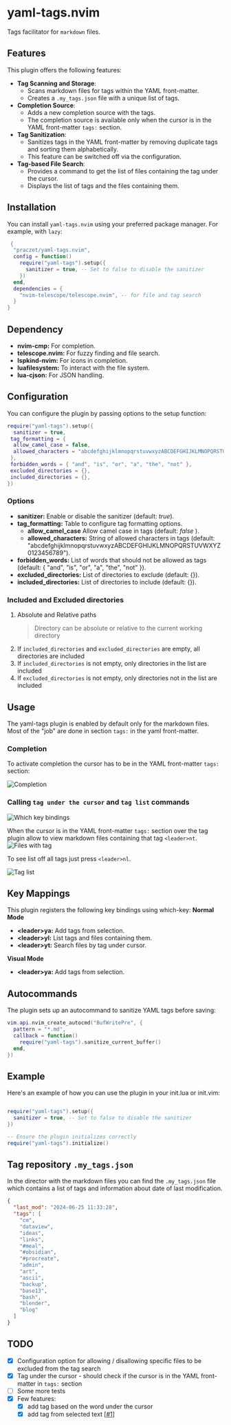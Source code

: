# yaml-tags.nvim

Tags facilitator for `markdown` files.

## Features

This plugin offers the following features:

- **Tag Scanning and Storage**:
  - Scans markdown files for tags within the YAML front-matter.
  - Creates a `.my_tags.json` file with a unique list of tags.
- **Completion Source**:
  - Adds a new completion source with the tags.
  - The completion source is available only when the cursor is in the YAML front-matter `tags:` section.
- **Tag Sanitization**:
  - Sanitizes tags in the YAML front-matter by removing duplicate tags and sorting them alphabetically.
  - This feature can be switched off via the configuration.
- **Tag-based File Search**:
  - Provides a command to get the list of files containing the tag under the cursor.
  - Displays the list of tags and the files containing them.

## Installation

You can install `yaml-tags.nvim` using your preferred package manager. For example, with `lazy`:

```lua
 {
  "praczet/yaml-tags.nvim",
  config = function()
    require("yaml-tags").setup({
      sanitizer = true, -- Set to false to disable the sanitizer
    })
  end,
  dependencies = {
    "nvim-telescope/telescope.nvim", -- for file and tag search
  }
}
```

## Dependency

- **nvim-cmp:** For completion.
- **telescope.nvim:** For fuzzy finding and file search.
- **lspkind-nvim:** For icons in completion.
- **luafilesystem:** To interact with the file system.
- **lua-cjson:** For JSON handling.

## Configuration

You can configure the plugin by passing options to the setup function:

```lua
require("yaml-tags").setup({
  sanitizer = true,
 tag_formatting = {
  allow_camel_case = false,
  allowed_characters = "abcdefghijklmnopqrstuvwxyzABCDEFGHIJKLMNOPQRSTUVWXYZ0123456789",
 },
 forbidden_words = { "and", "is", "or", "a", "the", "not" },
 excluded_directories = {},
 included_directories = {},
})

```

### Options

- **sanitizer:** Enable or disable the sanitizer (default: _true_).
- **tag_formatting:** Table to configure tag formatting options.
  - **allow_camel_case** Allow camel case in tags (default: _false_ ).
  - **allowed_characters:** String of allowed characters in tags
    (default: "abcdefghijklmnopqrstuvwxyzABCDEFGHIJKLMNOPQRSTUVWXYZ0123456789").
- **forbidden_words:** List of words that should not be allowed as tags
  (default: { "and", "is", "or", "a", "the", "not" }).
- **excluded_directories:** List of directories to exclude (default: {}).
- **included_directories:** List of directories to include (default: {}).

### Included and Excluded directories

1. Absolute and Relative paths
   > Directory can be absolute or relative to the current working directory
2. If `included_directories` and `excluded_directories` are empty,
   all directories are included
3. If `included_directories` is not empty, only directories in the list are included
4. If `excluded_directories` is not empty, only directories not in the list are included

## Usage

The yaml-tags plugin is enabled by default only for the markdown files.
Most of the "job" are done in section `tags:` in the yaml front-matter.

### Completion

To activate completion the cursor has to be in the YAML front-matter `tags:` section:

![Completion](media/ytags-completion.png)

### Calling `tag under the cursor` and `tag list` commands

![Which key bindings](media/ytags-which-keys.png)

When the cursor is in the YAML front-matter `tags:` section over the tag plugin
allow to view markdown files containing that tag `<leader>nt`.
![Files with tag](media/ytags-file-sql.png)

To see list off all tags just press `<leader>nl`.

![Tag list](media/ytags-tags.png)

## Key Mappings

This plugin registers the following key bindings using which-key:
**Normal Mode**

- **\<leader\>ya:** Add tags from selection.
- **\<leader\>yl:** List tags and files containing them.
- **\<leader\>yt:** Search files by tag under cursor.

**Visual Mode**

- **\<leader\>ya:** Add tags from selection.

## Autocommands

The plugin sets up an autocommand to sanitize YAML tags before saving:

```lua
vim.api.nvim_create_autocmd("BufWritePre", {
  pattern = "*.md",
  callback = function()
    require("yaml-tags").sanitize_current_buffer()
  end,
})
```

## Example

Here's an example of how you can use the plugin in your init.lua or init.vim:

```lua

require("yaml-tags").setup({
  sanitizer = true, -- Set to false to disable the sanitizer
})

-- Ensure the plugin initializes correctly
require("yaml-tags").initialize()
```

## Tag repository `.my_tags.json`

In the director with the markdown files you can find the `.my_tags.json` file
which contains a list of tags and information about date of last modification.

```json
{
  "last_mod": "2024-06-25 11:33:28",
  "tags": [
    "cm",
    "dataview",
    "ideas",
    "links",
    "#meal",
    "#obsidian",
    "#procreate",
    "admin",
    "art",
    "ascii",
    "backup",
    "base13",
    "bash",
    "blender",
    "blog"
  ]
}
```

## TODO

- [x] Configuration option for allowing / disallowing specific files
      to be excluded from the tag search
- [x] Tag under the cursor - should check if the cursor is in the YAML
      front-matter in `tags:` section
- [ ] Some more tests
- [x] Few features:
  - [x] add tag based on the word under the cursor
  - [x] add tag from selected text [[\#1](https://github.com/Praczet/yaml-tags.nvim/issues/1)]
